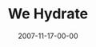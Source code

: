 ---
layout: message
category: message
series: "Context"
title: "We Hydrate"
date: 2007-11-17-00-00
message_id: 469
sc-permalink-url: "http://soundcloud.com/crdschurch/we-hydrate"
audio: "http://s3.amazonaws.com/crossroads-media/messages/audio/Context_02_We%20Hydrate_11_18_07_Brian_Tome.mp3"
audio-duration: "52:06"
explicit: false
---